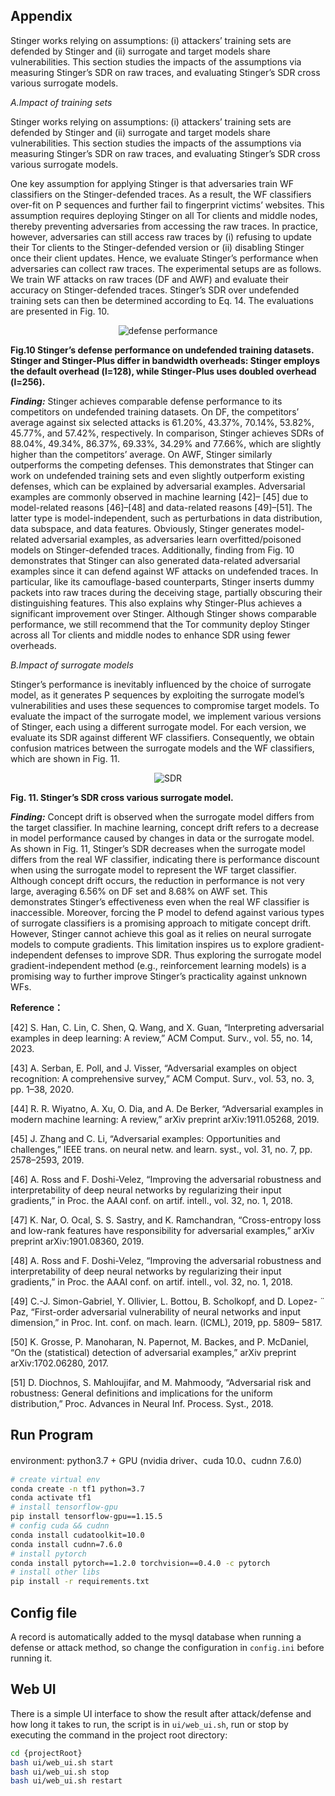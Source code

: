 <link rel="stylesheet" href="custom.css">

## Appendix

Stinger works relying on assumptions: (i) attackers’ training sets are defended by Stinger and (ii) surrogate and target models share vulnerabilities. This section studies the impacts of the assumptions via measuring Stinger’s SDR on raw traces, and evaluating Stinger’s SDR cross various surrogate models.

*A.Impact of training sets*

Stinger works relying on assumptions: (i) attackers’ training sets are defended by Stinger and (ii) surrogate and target models share vulnerabilities. This section studies the impacts of the assumptions via measuring Stinger’s SDR on raw traces, and evaluating Stinger’s SDR cross various surrogate models.

One key assumption for applying Stinger is that adversaries train WF classifiers on the Stinger-defended traces. As a result, the WF classifiers over-fit on P sequences and further fail to fingerprint victims’ websites. This assumption requires deploying Stinger on all Tor clients and middle nodes, thereby preventing adversaries from accessing the raw traces. In practice, however, adversaries can still access raw traces by (i) refusing to update their Tor clients to the Stinger-defended version or (ii) disabling Stinger once their client updates. Hence, we evaluate Stinger’s performance when adversaries can collect raw traces. The experimental setups are as follows. We train WF attacks on raw traces (DF and AWF) and evaluate their accuracy on Stinger-defended traces. Stinger’s SDR over undefended training sets can then be determined according to Eq. 14. The evaluations are presented in Fig. 10.

<figure style="text-align: center;">
  <img src="https://obsidian-tencent-1259097531.cos.ap-nanjing.myqcloud.com/Snipaste_2025-02-10_22-23-41.png" alt="defense performance" style="max-width: 100%;">
</figure>

**Fig.10 Stinger’s defense performance on undefended training datasets. Stinger and Stinger-Plus differ in bandwidth overheads: Stinger employs the default overhead (l=128), while Stinger-Plus uses doubled overhead (l=256).**


***Finding:*** <span class="underline">Stinger achieves comparable defense performance to its competitors on undefended training datasets.</span> On DF, the competitors’ average against six selected attacks is 61.20%, 43.37%, 70.14%, 53.82%, 45.77%, and 57.42%, respectively. In comparison, Stinger achieves SDRs of 88.04%, 49.34%, 86.37%, 69.33%, 34.29% and 77.66%, which are slightly higher than the competitors’ average. On AWF, Stinger similarly outperforms the competing defenses. This demonstrates that Stinger can work on undefended training sets and even slightly outperform existing defenses, which can be explained by adversarial examples. Adversarial examples are commonly observed in machine learning [42]– [45] due to model-related reasons [46]–[48] and data-related reasons [49]–[51]. The latter type is model-independent, such as perturbations in data distribution, data subspace, and data features. Obviously, Stinger generates model-related adversarial examples, as adversaries learn overfitted/poisoned models on Stinger-defended traces. Additionally, finding from Fig. 10 demonstrates that Stinger can also generated data-related adversarial examples since it can defend against WF attacks on undefended traces. In particular, like its camouflage-based counterparts, Stinger inserts dummy packets into raw traces during the deceiving stage, partially obscuring their distinguishing features. This also explains why Stinger-Plus achieves a significant improvement over Stinger. Although Stinger shows comparable performance, we still recommend that the Tor community deploy Stinger across all Tor clients and middle nodes to enhance SDR using fewer overheads.


*B.Impact of surrogate models*

Stinger’s performance is inevitably influenced by the choice of surrogate model, as it generates P sequences by exploiting the surrogate model’s vulnerabilities and uses these sequences to compromise target models. To evaluate the impact of the surrogate model, we implement various versions of Stinger, each using a different surrogate model. For each version, we evaluate its SDR against different WF classifiers. Consequently, we obtain confusion matrices between the surrogate models and the WF classifiers, which are shown in Fig. 11.



<figure style="text-align: center;">
  <img src="https://obsidian-tencent-1259097531.cos.ap-nanjing.myqcloud.com/Snipaste_2025-02-10_22-24-50.png" alt="SDR" style="max-width: 100%;">
</figure>


**Fig. 11. Stinger’s SDR cross various surrogate model.**

***Finding:*** <span class="underline">Concept drift is observed when the surrogate model differs from the target classifier.</span> In machine learning, concept drift refers to a decrease in model performance caused by changes in data or the surrogate model. As shown in Fig. 11, Stinger’s SDR decreases when the surrogate model differs from the real WF classifier, indicating there is performance discount when using the surrogate model to represent the WF target classifier. Although concept drift occurs, the reduction in performance is not very large, averaging 6.56% on DF set and 8.68% on AWF set. This demonstrates Stinger’s effectiveness even when the real WF classifier is inaccessible. Moreover, forcing the P model to defend against various types of surrogate classifiers is a promising approach to mitigate concept drift. However, Stinger cannot achieve this goal as it relies on neural surrogate models to compute gradients. This limitation inspires us to explore gradient-independent defenses to improve SDR. Thus exploring the surrogate model gradient-independent method (e.g., reinforcement learning models) is a promising way to further improve Stinger’s practicality against unknown WFs.


**Reference：**

[42] S. Han, C. Lin, C. Shen, Q. Wang, and X. Guan, “Interpreting adversarial examples in deep learning: A review,” ACM Comput. Surv., vol. 55, no. 14, 2023. 

[43] A. Serban, E. Poll, and J. Visser, “Adversarial examples on object recognition: A comprehensive survey,” ACM Comput. Surv., vol. 53, no. 3, pp. 1–38, 2020. 

[44] R. R. Wiyatno, A. Xu, O. Dia, and A. De Berker, “Adversarial examples in modern machine learning: A review,” arXiv preprint arXiv:1911.05268, 2019.

[45] J. Zhang and C. Li, “Adversarial examples: Opportunities and challenges,” IEEE trans. on neural netw. and learn. syst., vol. 31, no. 7, pp. 2578–2593, 2019. 

[46] A. Ross and F. Doshi-Velez, “Improving the adversarial robustness and interpretability of deep neural networks by regularizing their input gradients,” in Proc. the AAAI conf. on artif. intell., vol. 32, no. 1, 2018. 

[47] K. Nar, O. Ocal, S. S. Sastry, and K. Ramchandran, “Cross-entropy loss and low-rank features have responsibility for adversarial examples,” arXiv preprint arXiv:1901.08360, 2019. 

[48] A. Ross and F. Doshi-Velez, “Improving the adversarial robustness and interpretability of deep neural networks by regularizing their input gradients,” in Proc. the AAAI conf. on artif. intell., vol. 32, no. 1, 2018. 

[49] C.-J. Simon-Gabriel, Y. Ollivier, L. Bottou, B. Scholkopf, and D. Lopez- ¨ Paz, “First-order adversarial vulnerability of neural networks and input dimension,” in Proc. Int. conf. on mach. learn. (ICML), 2019, pp. 5809– 5817. 

[50] K. Grosse, P. Manoharan, N. Papernot, M. Backes, and P. McDaniel, “On the (statistical) detection of adversarial examples,” arXiv preprint arXiv:1702.06280, 2017.

[51] D. Diochnos, S. Mahloujifar, and M. Mahmoody, “Adversarial risk and robustness: General definitions and implications for the uniform distribution,” Proc. Advances in Neural Inf. Process. Syst., 2018.

## Run Program

environment: python3.7 + GPU (nvidia driver、cuda 10.0、cudnn 7.6.0) 


```bash
# create virtual env
conda create -n tf1 python=3.7
conda activate tf1
# install tensorflow-gpu
pip install tensorflow-gpu==1.15.5
# config cuda && cudnn 
conda install cudatoolkit=10.0
conda install cudnn=7.6.0
# install pytorch
conda install pytorch==1.2.0 torchvision==0.4.0 -c pytorch
# install other libs
pip install -r requirements.txt
```

## Config file

A record is automatically added to the mysql database when running a defense or attack method, so change the configuration in `config.ini` before running it.

## Web UI

There is a simple UI interface to show the result after attack/defense and how long it takes to run, the script is in `ui/web_ui.sh`, run or stop by executing the command in the project root directory:

```bash
cd {projectRoot}  
bash ui/web_ui.sh start   
bash ui/web_ui.sh stop    
bash ui/web_ui.sh restart 
```



